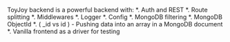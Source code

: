ToyJoy backend is a powerful backend with:
*. Auth and REST
*. Route splitting
*. Middlewares
*. Logger
*. Config
*. MongoDB filtering
*. MongoDB ObjectId
*. ( _id vs id ) - Pushing data into an array in a MongoDB document
*. Vanilla frontend as a driver for testing    
